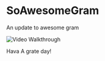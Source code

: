 # SoAwesomeGram
An update to awesome gram

<img src="/gifs/walk.gif?raw=true" width="" alt= 'Video Walkthrough'>

Hava A grate day!
